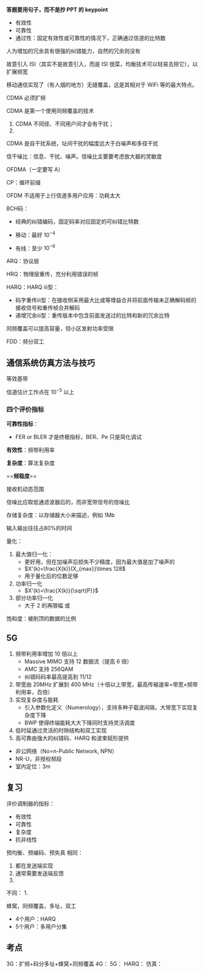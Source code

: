 **答题要用句子，而不是抄 PPT 的 keypoint**

- 有效性
- 可靠性
- 通过性：固定有效性或可靠性的情况下，正确通过信道的比特数

人为增加的冗余具有很强的纠错能力，自然的冗余则没有

故意引入 ISI（其实不是故意引入，而是 ISI 很菜，均衡技术可以轻易去除它），以扩展频宽

移动通信实现了（有人烟的地方）无缝覆盖，这是其相对于 WiFi 等的最大特点。

CDMA 必须扩频

CDMA 是第一个使用同频覆盖的技术

1. CDMA 不同径、不同用户间才会有干扰；
2. 

CDMA 是自干扰系统，址间干扰的幅度远大于白噪声和多径干扰

信干噪比：信息、干扰、噪声。信噪比主要要考虑放大器的灵敏度

OFDMA（一定要写 A）

CP：循环前缀

OFDM 不适用于上行信道多用户应用：功耗太大

BCH码：
- 经典的纠错编码，固定码率对应固定的可纠错比特数

- 移动：最好 $10^{-4}$
- 有线：至少 $10^{-6}$

ARQ：协议层

HRQ：物理层重传，充分利用错误的帧

HARQ：HARQ ⅲ型：
- 码字重传ⅲ型：在接收侧采用最大比或等增益合并将前面传输未正确解码帧的接收信号和重传帧合并解码
- 递增冗余ⅲ型：重传版本中包含前面发送过的比特和新的冗余比特

同频覆盖可以提高容量，但小区发射功率受限

FDD：频分双工

## 通信系统仿真方法与技巧

等效基带

信道估计工作点在 $10^{-5}$ 以上

### 四个评价指标

**可靠性指标**：
- FER or BLER 才是终极指标，BER、Pe 只是简化调试

**有效性**：频带利用率

**复杂度**：算法复杂度

==**频稳度**==

接收机动态范围

信噪比应取低通滤波器后的，而非宽带信号的信噪比

存储复杂度：以存储器大小来描述，例如 1Mb

输入输出往往占80%的时间

量化：
1. 最大值归一化：
   - 更好用，但在加噪声后损失不少精度，因为最大值是加了噪声的
   - $X'(k)=\frac{X(k)}{X_{max}}\times 128$
   - 用于量化后的位数足够
2. 功率归一化
   - $X'(k)=\frac{X(k)}{\sqrt{P}}$
3. 部分功率归一化
   - 大于 2 的再限幅 或 

饱和度：被削顶的数据的比例

## 5G

1. 频带利用率增加 10 倍以上
   - Massive MIMO 支持 12 数据流（提高 6 倍）
   - AMC 支持 256QAM
   - 纠错码码率最高提高到 11/12
2. 带宽由 20MHz 扩展到 400 MHz（十倍以上带宽，最高传输速率=带宽×频带利用率，百倍）
3. 实现复杂度与能耗
   - 引入参数化定义（Numerology），支持多种子载波间隔，大带宽下实现复杂度下降
   - BWP 使得终端能耗大大下降同时支持灵活调度
4. 低时延通过灵活的时隙结构和双工实现
5. 高可靠由强大的纠错码、HARQ 和波束赋形提供

- 非公网络（No=n-Public Network, NPN）
- NR-U，非授权频段
- 室内定位：3m

## 复习

评价调制器的指标：
- 有效性
- 可靠性
- 复杂度
- 抗非线性

预均衡、预编码、预失真
相同：
1. 都在发送端实现
2. 通常需要发送端反馈
3. 

不同：
1. 

蜂窝，同频覆盖，多址，双工

- 4个用户：HARQ
- 5个用户：多用户分集


## 考点

3G：扩频+码分多址+蜂窝+同频覆盖
4G：
5G：
HARQ：
仿真：

